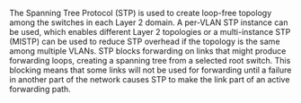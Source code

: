 The Spanning Tree Protocol (STP) is used to create loop-free topology among the switches in each Layer 2 domain. A per-VLAN STP instance can be used, which enables different Layer 2 topologies or a multi-instance STP (MISTP) can be used to reduce STP overhead if the topology is the same among multiple VLANs. STP blocks forwarding on links that might produce forwarding loops, creating a spanning tree from a selected root switch. This blocking means that some links will not be used for forwarding until a failure in another part of the network causes STP to make the link part of an active forwarding path.
